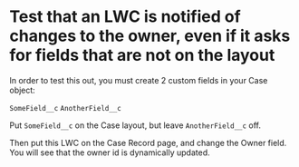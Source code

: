 # Test that an LWC is notified of changes to the owner, even if it asks for fields that are not on the layout

In order to test this out, you must create 2 custom fields in your Case object:

`SomeField__c`
`AnotherField__c`

Put `SomeField__c` on the Case layout, but leave `AnotherField__c` off.

Then put this LWC on the Case Record page, and change the Owner field.  You will see that the owner id is dynamically updated.